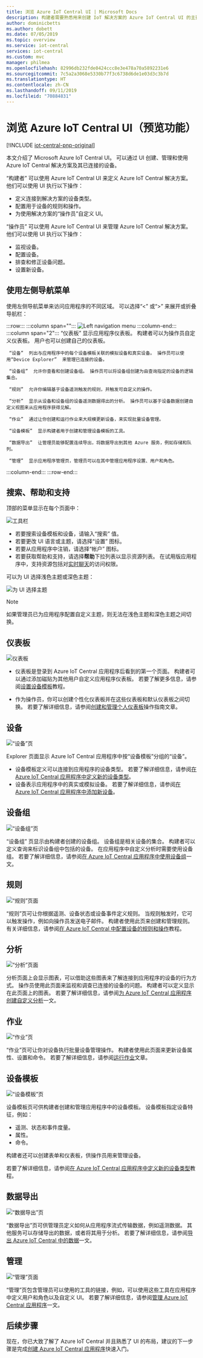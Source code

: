 ```yaml
---
title: 浏览 Azure IoT Central UI | Microsoft Docs
description: 构建者需要熟悉用来创建 IoT 解决方案的 Azure IoT Central UI 的主要区域。
author: dominicbetts
ms.author: dobett
ms.date: 07/05/2019
ms.topic: overview
ms.service: iot-central
services: iot-central
ms.custom: mvc
manager: philmea
ms.openlocfilehash: 82996db232fde0424ccc8e3e478a70a5892231e6
ms.sourcegitcommit: 7c5a2a3068e5330b77f3c6738d6de1e03d3c3b7d
ms.translationtype: HT
ms.contentlocale: zh-CN
ms.lasthandoff: 09/11/2019
ms.locfileid: "70884831"
---
```

# <a name="take-a-tour-of-the-azure-iot-central-ui-preview-features"></a>浏览 Azure IoT Central UI（预览功能）

[!INCLUDE [iot-central-pnp-original](../../includes/iot-central-pnp-original-note.md)]

本文介绍了 Microsoft Azure IoT Central UI。 可以通过 UI 创建、管理和使用 Azure IoT Central 解决方案及其已连接的设备。

“构建者”  可以使用 Azure IoT Central UI 来定义 Azure IoT Central 解决方案。 他们可以使用 UI 执行以下操作：

* 定义连接到解决方案的设备类型。
* 配置用于设备的规则和操作。
* 为使用解决方案的“操作员”自定义 UI。 

“操作员”  可以使用 Azure IoT Central UI 来管理 Azure IoT Central 解决方案。 他们可以使用 UI 执行以下操作：

* 监视设备。
* 配置设备。
* 排查和修正设备问题。
* 设置新设备。

## <a name="use-the-left-navigation-menu"></a>使用左侧导航菜单

使用左侧导航菜单来访问应用程序的不同区域。 可以选择“<”  或“>”  来展开或折叠导航栏：

:::row:::
  :::column span="":::
      ![Left navigation menu](media/overview-iot-central-tour-pnp/navigationbar.png)
  :::column-end:::
  :::column span="2":::
     “仪表板”  显示应用程序仪表板。 构建者可以为操作员自定义仪表板。 用户也可以创建自己的仪表板。
     
     “设备”  列出与应用程序中的每个设备模板关联的模拟设备和真实设备。 操作员可以使用“Device Explorer”  来管理已连接的设备。

     “设备组”  允许你查看和创建设备组。 操作员可以将设备组创建为由查询指定的设备的逻辑集合。

     “规则”  允许你编辑基于设备遥测触发的规则，并触发可自定义的操作。

     “分析”  显示从设备和设备组的设备遥测数据得出的分析。 操作员可以基于设备数据创建自定义视图来从应用程序获得见解。

     “作业”  通过让你创建和运行作业来大规模更新设备，来实现批量设备管理。

     “设备模板”  显示构建者用于创建和管理设备模板的工具。

     “数据导出”  让管理员能够配置连续导出，将数据导出到其他 Azure 服务，例如存储和队列。

     “管理”  显示应用程序管理页，管理员可以在其中管理应用程序设置、用户和角色。
   :::column-end:::
:::row-end:::

## <a name="search-help-and-support"></a>搜索、帮助和支持

顶部的菜单显示在每个页面中：

![工具栏](media/overview-iot-central-tour-pnp/toolbar.png)

* 若要搜索设备模板和设备，请输入“搜索”  值。
* 若要更改 UI 语言或主题，请选择“设置”  图标。
* 若要从应用程序中注销，请选择“帐户”  图标。
* 若要获取帮助和支持，请选择**帮助**下拉列表以显示资源列表。 在试用版应用程序中，支持资源包括对[实时聊天](howto-show-hide-chat.md?toc=/azure/iot-central-pnp/toc.json&bc=/azure/iot-central-pnp/breadcrumb/toc.json)的访问权限。

可以为 UI 选择浅色主题或深色主题：

![为 UI 选择主题](media/overview-iot-central-tour-pnp/themes.png)

> [!NOTE]
> 如果管理员已为应用程序配置自定义主题，则无法在浅色主题和深色主题之间切换。

## <a name="dashboard"></a>仪表板

![仪表板](media/overview-iot-central-tour-pnp/homepage.png)

* 仪表板是登录到 Azure IoT Central 应用程序后看到的第一个页面。 构建者可以通过添加磁贴为其他用户自定义应用程序仪表板。 若要了解更多信息，请参阅[设置设备模板](tutorial-define-device-type-pnp.md?toc=/azure/iot-central-pnp/toc.json&bc=/azure/iot-central-pnp/breadcrumb/toc.json)教程。

* 作为操作员，你可以创建个性化仪表板并在这些仪表板和默认仪表板之间切换。 若要了解详细信息，请参阅[创建和管理个人仪表板](howto-personalize-dashboard.md?toc=/azure/iot-central-pnp/toc.json&bc=/azure/iot-central-pnp/breadcrumb/toc.json)操作指南文章。

## <a name="devices"></a>设备

![“设备”页](media/overview-iot-central-tour-pnp/explorer.png)

Explorer 页面显示 Azure IoT Central 应用程序中按“设备模板”分组的“设备”。  

* 设备模板定义可以连接到应用程序的设备类型。 若要了解详细信息，请参阅[在 Azure IoT Central 应用程序中定义新的设备类型](tutorial-define-device-type-pnp.md?toc=/azure/iot-central-pnp/toc.json&bc=/azure/iot-central-pnp/breadcrumb/toc.json)。
* 设备表示应用程序中的真实或模拟设备。 若要了解详细信息，请参阅[在 Azure IoT Central 应用程序中添加新设备](tutorial-add-device-pnp.md?toc=/azure/iot-central-pnp/toc.json&bc=/azure/iot-central-pnp/breadcrumb/toc.json)。

## <a name="device-groups"></a>设备组

![“设备组”页](media/overview-iot-central-tour-pnp/devicesets.png)

“设备组”  页显示由构建者创建的设备组。 设备组是相关设备的集合。 构建者可以定义查询来标识设备组中包括的设备。 在应用程序中自定义分析时需要使用设备组。 若要了解详细信息，请参阅[在 Azure IoT Central 应用程序中使用设备组](howto-use-device-groups-pnp.md?toc=/azure/iot-central-pnp/toc.json&bc=/azure/iot-central-pnp/breadcrumb/toc.json)一文。

## <a name="rules"></a>规则

![“规则”页面](media/overview-iot-central-tour-pnp/rules.png)

“规则”页可让你根据遥测、设备状态或设备事件定义规则。 当规则触发时，它可以触发操作，例如向操作员发送电子邮件。 构建者使用此页来创建和管理规则。 有关详细信息，请参阅[在 Azure IoT Central 中配置设备的规则和操作](tutorial-configure-rules-pnp.md?toc=/azure/iot-central-pnp/toc.json&bc=/azure/iot-central-pnp/breadcrumb/toc.json)教程。

## <a name="analytics"></a>分析

![“分析”页面](media/overview-iot-central-tour-pnp/analytics.png)

分析页面上会显示图表，可以借助这些图表来了解连接到应用程序的设备的行为方式。 操作员使用此页面来监视和调查已连接的设备的问题。 构建者可以定义显示在此页面上的图表。 若要了解详细信息，请参阅[为 Azure IoT Central 应用程序创建自定义分析](howto-use-device-groups-pnp.md?toc=/azure/iot-central-pnp/toc.json&bc=/azure/iot-central-pnp/breadcrumb/toc.json)一文。

## <a name="jobs"></a>作业

![“作业”页](media/overview-iot-central-tour-pnp/jobs.png)

“作业”页可让你对设备执行批量设备管理操作。 构建者使用此页面来更新设备属性、设置和命令。 若要了解详细信息，请参阅[运行作业](howto-run-a-job.md?toc=/azure/iot-central-pnp/toc.json&bc=/azure/iot-central-pnp/breadcrumb/toc.json)文章。

## <a name="device-templates"></a>设备模板

![“设备模板”页](media/overview-iot-central-tour-pnp/templates.png)

设备模板页可供构建者创建和管理应用程序中的设备模板。 设备模板指定设备特征，例如：

* 遥测、状态和事件度量。
* 属性。
* 命令。

构建者还可以创建表单和仪表板，供操作员用来管理设备。

若要了解详细信息，请参阅[在 Azure IoT Central 应用程序中定义新的设备类型](tutorial-define-device-type-pnp.md?toc=/azure/iot-central-pnp/toc.json&bc=/azure/iot-central-pnp/breadcrumb/toc.json)教程。

## <a name="data-export"></a>数据导出

![“数据导出”页](media/overview-iot-central-tour-pnp/export.png)

“数据导出”页可供管理员定义如何从应用程序流式传输数据，例如遥测数据。 其他服务可以存储导出的数据，或者将其用于分析。 若要了解详细信息，请参阅[导出 Azure IoT Central 中的数据](howto-export-data.md?toc=/azure/iot-central-pnp/toc.json&bc=/azure/iot-central-pnp/breadcrumb/toc.json)一文。

## <a name="administration"></a>管理

![“管理”页面](media/overview-iot-central-tour-pnp/administration.png)

“管理”页包含管理员可以使用的工具的链接，例如，可以使用这些工具在应用程序中定义用户和角色以及自定义 UI。 若要了解详细信息，请参阅[管理 Azure IoT Central 应用程序](howto-administer-pnp.md?toc=/azure/iot-central-pnp/toc.json&bc=/azure/iot-central-pnp/breadcrumb/toc.json)一文。

## <a name="next-steps"></a>后续步骤

现在，你已大致了解了 Azure IoT Central 并且熟悉了 UI 的布局，建议的下一步骤是完成[创建 Azure IoT Central 应用程序](quick-deploy-iot-central-pnp.md?toc=/azure/iot-central-pnp/toc.json&bc=/azure/iot-central-pnp/breadcrumb/toc.json)快速入门。
